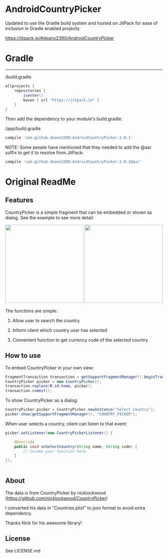 AndroidCountryPicker
====================

Updated to use the Gradle build system and hosted on JitPack for ease of inclusion in Gradle enabled projects:

https://jitpack.io/#deano2390/AndroidCountryPicker

# Gradle
--------
/build.gradle
```groovy
allprojects {
	repositories {
		jcenter()
		maven { url "https://jitpack.io" }
	}
}
```

Then add the dependency to your module's build.gradle:

/app/build.gradle
```groovy
compile 'com.github.deano2390:AndroidCountryPicker:1.0.1'
```

NOTE: Some people have mentioned that they needed to add the @aar suffix to get it to resolve from JitPack:
```groovy
compile 'com.github.deano2390:AndroidCountryPicker:1.0.1@aar'
```



Original ReadMe
====================

## Features
CountryPicker is a simple fragment that can be embedded or shown as dialog. See the example to see more detail.


<img src="https://raw.github.com/roomorama/AndroidCountryPicker/master/screenshot/1.png" width="250">
<img src="https://raw.github.com/roomorama/AndroidCountryPicker/master/screenshot/2.png" width="250">


The functions are simple:
 
1) Allow user to search the country

2) Inform client which country user has selected

3) Convenient function to get currency code of the selected country

## How to use

To embed CountryPicker in your own view:

```java
FragmentTransaction transaction = getSupportFragmentManager().beginTransaction();
CountryPicker picker = new CountryPicker();
transaction.replace(R.id.home, picker);
transaction.commit();
```

To show CountryPicker as a dialog:

```java
CountryPicker picker = CountryPicker.newInstance("Select Country");
picker.show(getSupportFragmentManager(), "COUNTRY_PICKER");
```

When user selects a country, client can listen to that event:

```java
picker.setListener(new CountryPickerListener() {

	@Override
	public void onSelectCountry(String name, String code) {
		// Invoke your function here
	}
});
				
```

## About
The data is from CountryPicker by nicklockwood (https://github.com/nicklockwood/CountryPicker)

I converted his data in "Countries.plist" to json format to avoid extra dependency.

Thanks Nick for his awesome library!

## License
See LICENSE.md

